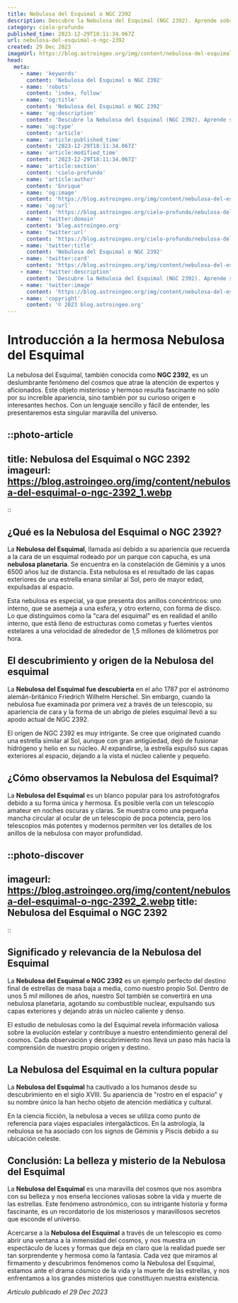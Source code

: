```yaml
---
title: Nebulosa del Esquimal o NGC 2392
description: Descubre la Nebulosa del Esquimal (NGC 2392). Aprende sobre sus características, ubicación y la fascinante conexión con la muerte de estrellas. ¡Adéntrate ya!
category: cielo-profundo
published_time: 2023-12-29T18:11:34.067Z
url: nebulosa-del-esquimal-o-ngc-2392
created: 29 Dec 2023
imageUrl: https://blog.astroingeo.org/img/content/nebulosa-del-esquimal-o-ngc-2392_3.webp
head:
  meta:
    - name: 'keywords'
      content: 'Nebulosa del Esquimal o NGC 2392'
    - name: 'robots'
      content: 'index, follow'
    - name: 'og:title'
      content: 'Nebulosa del Esquimal o NGC 2392'
    - name: 'og:description'
      content: 'Descubre la Nebulosa del Esquimal (NGC 2392). Aprende sobre sus características, ubicación y la fascinante conexión con la muerte de estrellas. ¡Adéntrate ya!'
    - name: 'og:type'
      content: 'article'
    - name: 'article:published_time'
      content: '2023-12-29T18:11:34.067Z'
    - name: 'article:modified_time'
      content: '2023-12-29T18:11:34.067Z'
    - name: 'article:section'
      content: 'cielo-profundo'
    - name: 'article:author'
      content: 'Enrique'
    - name: 'og:image'
      content: 'https://blog.astroingeo.org/img/content/nebulosa-del-esquimal-o-ngc-2392_3.webp'
    - name: 'og:url'
      content: 'https://blog.astroingeo.org/cielo-profundo/nebulosa-del-esquimal-o-ngc-2392'
    - name: 'twitter:domain'
      content: 'blog.astroingeo.org'
    - name: 'twitter:url'
      content: 'https://blog.astroingeo.org/cielo-profundo/nebulosa-del-esquimal-o-ngc-2392'
    - name: 'twitter:title'
      content: 'Nebulosa del Esquimal o NGC 2392'
    - name: 'twitter:card'
      content: 'https://blog.astroingeo.org/img/content/nebulosa-del-esquimal-o-ngc-2392_3.webp'
    - name: 'twitter:description'
      content: 'Descubre la Nebulosa del Esquimal (NGC 2392). Aprende sobre sus características, ubicación y la fascinante conexión con la muerte de estrellas. ¡Adéntrate ya!'
    - name: 'twitter:image'
      content: 'https://blog.astroingeo.org/img/content/nebulosa-del-esquimal-o-ngc-2392_3.webp'
    - name: 'copyright'
      content: '© 2023 blog.astroingeo.org'
---
```

# Introducción a la hermosa Nebulosa del Esquimal

La nebulosa del Esquimal, también conocida como **NGC 2392**, es un deslumbrante fenómeno del cosmos que atrae la atención de expertos y aficionados. Este objeto misterioso y hermoso resulta fascinante no sólo por su increíble apariencia, sino también por su curioso origen e interesantes hechos. Con un lenguaje sencillo y fácil de entender, les presentaremos esta singular maravilla del universo.

::photo-article
---
title: Nebulosa del Esquimal o NGC 2392
imageurl: https://blog.astroingeo.org/img/content/nebulosa-del-esquimal-o-ngc-2392_1.webp
---
::

## ¿Qué es la Nebulosa del Esquimal o NGC 2392?

La **Nebulosa del Esquimal**, llamada así debido a su apariencia que recuerda a la cara de un esquimal rodeado por un parque con capucha, es una **nebulosa planetaria**. Se encuentra en la constelación de Géminis y a unos 6500 años luz de distancia. Esta nebulosa es el resultado de las capas exteriores de una estrella enana similar al Sol, pero de mayor edad, expulsadas al espacio.

Esta nebulosa es especial, ya que presenta dos anillos concéntricos: uno interno, que se asemeja a una esfera, y otro externo, con forma de disco. Lo que distinguimos como la "cara del esquimal" es en realidad el anillo interno, que está lleno de estructuras como cometas y fuertes vientos estelares a una velocidad de alrededor de 1,5 millones de kilómetros por hora.

## El descubrimiento y origen de la Nebulosa del esquimal

La **Nebulosa del Esquimal fue descubierta** en el año 1787 por el astrónomo alemán-británico Friedrich Wilhelm Herschel. Sin embargo, cuando la nebulosa fue examinada por primera vez a través de un telescopio, su apariencia de cara y la forma de un abrigo de pieles esquimal llevó a su apodo actual de NGC 2392.

El origen de NGC 2392 es muy intrigante. Se cree que originated cuando una estrella similar al Sol, aunque con gran antigüedad, dejó de fusionar hidrógeno y helio en su núcleo. Al expandirse, la estrella expulsó sus capas exteriores al espacio, dejando a la vista el núcleo caliente y pequeño.

## ¿Cómo observamos la Nebulosa del Esquimal?

La **Nebulosa del Esquimal** es un blanco popular para los astrofotógrafos debido a su forma única y hermosa. Es posible verla con un telescopio amateur en noches oscuras y claras. Se muestra como una pequeña mancha circular al ocular de un telescopio de poca potencia, pero los telescopios más potentes y modernos permiten ver los detalles de los anillos de la nebulosa con mayor profundidad.


::photo-discover
---
imageurl: https://blog.astroingeo.org/img/content/nebulosa-del-esquimal-o-ngc-2392_2.webp
title: Nebulosa del Esquimal o NGC 2392
---
::

## Significado y relevancia de la Nebulosa del Esquimal

La **Nebulosa del Esquimal o NGC 2392** es un ejemplo perfecto del destino final de estrellas de masa baja a media, como nuestro propio Sol. Dentro de unos 5 mil millones de años, nuestro Sol también se convertirá en una nebulosa planetaria, agotando su combustible nuclear, expulsando sus capas exteriores y dejando atrás un núcleo caliente y denso.

El estudio de nebulosas como la del Esquimal revela información valiosa sobre la evolución estelar y contribuye a nuestro entendimiento general del cosmos. Cada observación y descubrimiento nos lleva un paso más hacia la comprensión de nuestro propio origen y destino.

## La Nebulosa del Esquimal en la cultura popular

La **Nebulosa del Esquimal** ha cautivado a los humanos desde su descubrimiento en el siglo XVIII. Su apariencia de "rostro en el espacio" y su nombre único la han hecho objeto de atención mediática y cultural.

En la ciencia ficción, la nebulosa a veces se utiliza como punto de referencia para viajes espaciales intergalácticos. En la astrología, la nebulosa se ha asociado con los signos de Géminis y Piscis debido a su ubicación celeste.

## Conclusión: La belleza y misterio de la Nebulosa del Esquimal

La **Nebulosa del Esquimal** es una maravilla del cosmos que nos asombra con su belleza y nos enseña lecciones valiosas sobre la vida y muerte de las estrellas. Este fenómeno astronómico, con su intrigante historia y forma fascinante, es un recordatorio de los misteriosos y maravillosos secretos que esconde el universo.

Acercarse a la **Nebulosa del Esquimal** a través de un telescopio es como abrir una ventana a la inmensidad del cosmos, y nos muestra un espectáculo de luces y formas que deja en claro que la realidad puede ser tan sorprendente y hermosa como la fantasía. Cada vez que miramos al firmamento y descubrimos fenómenos como la Nebulosa del Esquimal, estamos ante el drama cósmico de la vida y la muerte de las estrellas, y nos enfrentamos a los grandes misterios que constituyen nuestra existencia.


_Artículo publicado el 29 Dec 2023_